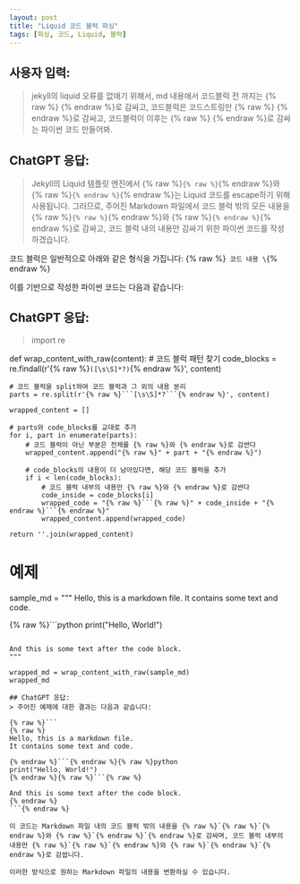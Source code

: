 ```yaml
---
layout: post
title: "Liquid 코드 블럭 파싱"
tags: [파싱, 코드, Liquid, 블럭]
---
```


## 사용자 입력:
> jekyll의 liquid 오류를 없애기 위해서,   md 내용애서 코드블럭 전 까지는 {% raw %} {% endraw %}로 감싸고, 코드블럭은 코드스트링만 {% raw %} {% endraw %}로 감싸고, 코드블럭이 이후는 {% raw %} {% endraw %}로 감싸는 파이썬 코드 만들어봐.

## ChatGPT 응답:
> Jekyll의 Liquid 템플릿 엔진에서 {% raw %}`{% raw %}`{% endraw %}와 {% raw %}`{% endraw %}`{% endraw %}는 Liquid 코드를 escape하기 위해 사용됩니다. 그러므로, 주어진 Markdown 파일에서 코드 블럭 밖의 모든 내용을 {% raw %}`{% raw %}`{% endraw %}와 {% raw %}`{% endraw %}`{% endraw %}로 감싸고, 코드 블럭 내의 내용만 감싸기 위한 파이썬 코드를 작성하겠습니다.

코드 블럭은 일반적으로 아래와 같은 형식을 가집니다:
\{% raw %}```
코드 내용
\```{% endraw %}

이를 기반으로 작성한 파이썬 코드는 다음과 같습니다:

## ChatGPT 응답:
> import re

def wrap_content_with_raw(content):
    # 코드 블럭 패턴 찾기
    code_blocks = re.findall(r'{% raw %}```([\s\S]*?)```{% endraw %}', content)
    
    # 코드 블럭을 split하여 코드 블럭과 그 외의 내용 분리
    parts = re.split(r'{% raw %}```[\s\S]*?```{% endraw %}', content)
    
    wrapped_content = []
    
    # parts와 code_blocks를 교대로 추가
    for i, part in enumerate(parts):
        # 코드 블럭이 아닌 부분은 전체를 {% raw %}와 {% endraw %}로 감싼다
        wrapped_content.append("{% raw %}" + part + "{% endraw %}")
        
        # code_blocks의 내용이 더 남아있다면, 해당 코드 블럭을 추가
        if i < len(code_blocks):
            # 코드 블럭 내부의 내용만 {% raw %}와 {% endraw %}로 감싼다
            code_inside = code_blocks[i]
            wrapped_code = "{% raw %}```{% raw %}" + code_inside + "{% endraw %}```{% endraw %}"
            wrapped_content.append(wrapped_code)
    
    return ''.join(wrapped_content)

# 예제
sample_md = """
Hello, this is a markdown file.
It contains some text and code.

{% raw %}```python
print("Hello, World!")
```{% endraw %}

And this is some text after the code block.
"""

wrapped_md = wrap_content_with_raw(sample_md)
wrapped_md

## ChatGPT 응답:
> 주어진 예제에 대한 결과는 다음과 같습니다:

{% raw %}```
{% raw %}
Hello, this is a markdown file.
It contains some text and code.

{% endraw %}```{% endraw %}{% raw %}python
print("Hello, World!")
{% endraw %}{% raw %}```{% raw %}

And this is some text after the code block.
{% endraw %}
```{% endraw %}

이 코드는 Markdown 파일 내의 코드 블럭 밖의 내용을 {% raw %}`{% raw %}`{% endraw %}와 {% raw %}`{% endraw %}`{% endraw %}로 감싸며, 코드 블럭 내부의 내용만 {% raw %}`{% raw %}`{% endraw %}와 {% raw %}`{% endraw %}`{% endraw %}로 감쌉니다.

이러한 방식으로 원하는 Markdown 파일의 내용을 변환하실 수 있습니다.

